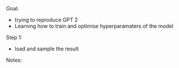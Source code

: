 Goal:

- trying to reproduce GPT 2
- Learning how to train and optimise hyperparamaters of the model


Step 1:
- load and sample the result


Notes:
